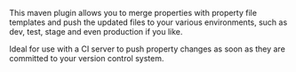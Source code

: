 This maven plugin allows you to merge properties with property file templates and push the updated files to your various environments, such as dev, test, stage and even production if you like.

Ideal for use with a CI server to push property changes as soon as they are committed to your version control system.